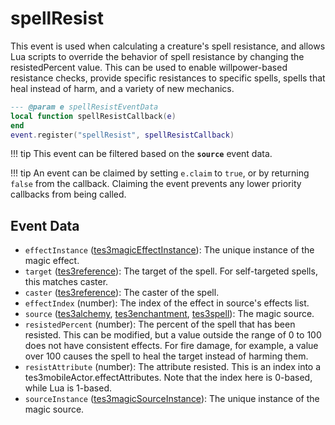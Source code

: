 # spellResist

This event is used when calculating a creature's spell resistance, and allows Lua scripts to override the behavior of spell resistance by changing the resistedPercent value. This can be used to enable willpower-based resistance checks, provide specific resistances to specific spells, spells that heal instead of harm, and a variety of new mechanics.

```lua
--- @param e spellResistEventData
local function spellResistCallback(e)
end
event.register("spellResist", spellResistCallback)
```

!!! tip
	This event can be filtered based on the **`source`** event data.

!!! tip
	An event can be claimed by setting `e.claim` to `true`, or by returning `false` from the callback. Claiming the event prevents any lower priority callbacks from being called.

## Event Data

* `effectInstance` ([tes3magicEffectInstance](../../types/tes3magicEffectInstance)): The unique instance of the magic effect.
* `target` ([tes3reference](../../types/tes3reference)): The target of the spell. For self-targeted spells, this matches caster.
* `caster` ([tes3reference](../../types/tes3reference)): The caster of the spell.
* `effectIndex` (number): The index of the effect in source's effects list.
* `source` ([tes3alchemy](../../types/tes3alchemy), [tes3enchantment](../../types/tes3enchantment), [tes3spell](../../types/tes3spell)): The magic source.
* `resistedPercent` (number): The percent of the spell that has been resisted. This can be modified, but a value outside the range of 0 to 100 does not have consistent effects. For fire damage, for example, a value over 100 causes the spell to heal the target instead of harming them.
* `resistAttribute` (number): The attribute resisted. This is an index into a tes3mobileActor.effectAttributes. Note that the index here is 0-based, while Lua is 1-based.
* `sourceInstance` ([tes3magicSourceInstance](../../types/tes3magicSourceInstance)): The unique instance of the magic source.

